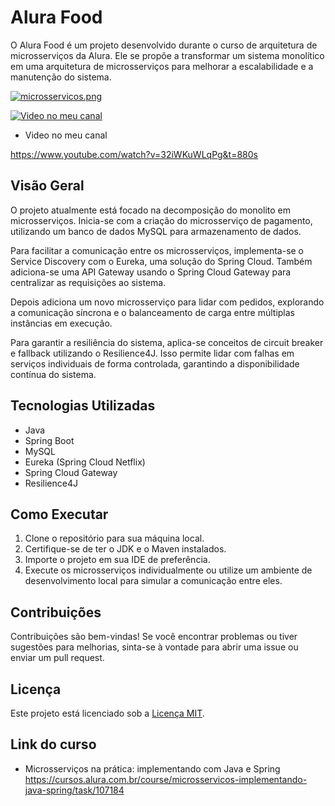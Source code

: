 # Alura Food

O Alura Food é um projeto desenvolvido durante o curso de arquitetura de microsserviços da Alura.
Ele se propõe a transformar um sistema monolítico em uma arquitetura de microsserviços para melhorar a escalabilidade e a manutenção do sistema.


[![microsservicos.png](https://i.postimg.cc/dVkd0TZX/microsservicos.png)](https://postimg.cc/gxprSjDq)


[![Video no meu canal](https://i.postimg.cc/vmt418P5/Microservi-os.png)](https://www.youtube.com/watch?v=32iWKuWLqPg&t=880s)

- Video no meu canal

https://www.youtube.com/watch?v=32iWKuWLqPg&t=880s

## Visão Geral

O projeto atualmente está focado na decomposição do monolito em microsserviços. Inicia-se com a criação do microsserviço de pagamento, utilizando um banco de dados MySQL para armazenamento de dados.

Para facilitar a comunicação entre os microsserviços, implementa-se o Service Discovery com o Eureka, uma solução do Spring Cloud. Também adiciona-se uma API Gateway usando o Spring Cloud Gateway para centralizar as requisições ao sistema.

Depois adiciona um novo microsserviço para lidar com pedidos, explorando a comunicação síncrona e o balanceamento de carga entre múltiplas instâncias em execução.

Para garantir a resiliência do sistema, aplica-se conceitos de circuit breaker e fallback utilizando o Resilience4J. Isso  permite lidar com falhas em serviços individuais de forma controlada, garantindo a disponibilidade contínua do sistema.

## Tecnologias Utilizadas

- Java
- Spring Boot
- MySQL
- Eureka (Spring Cloud Netflix)
- Spring Cloud Gateway
- Resilience4J

## Como Executar

1. Clone o repositório para sua máquina local.
2. Certifique-se de ter o JDK e o Maven instalados.
3. Importe o projeto em sua IDE de preferência.
4. Execute os microsserviços individualmente ou utilize um ambiente de desenvolvimento local para simular a comunicação entre eles.

## Contribuições

Contribuições são bem-vindas! Se você encontrar problemas ou tiver sugestões para melhorias, sinta-se à vontade para abrir uma issue ou enviar um pull request.

## Licença

Este projeto está licenciado sob a [Licença MIT](LICENSE).

## Link do curso 

- Microsserviços na prática: implementando com Java e Spring
https://cursos.alura.com.br/course/microsservicos-implementando-java-spring/task/107184

